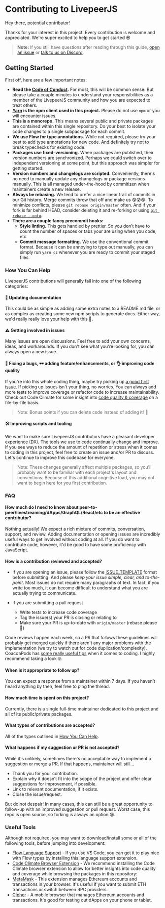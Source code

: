 # Contributing to LivepeerJS

Hey there, potential contributor!

Thanks for your interest in this project. Every contribution is welcome and appreciated. We're super excited to help you to get started 😎

> **Note:** If you still have questions after reading through this guide, [open an issue](https://github.com/livepeer/livepeerjs/issues) or [talk to us on Discord](https://discordapp.com/invite/7wRSUGX).

## Getting Started

First off, here are a few important notes:

* **Read the [Code of Conduct](https://github.com/livepeer/livepeerjs/blob/master/CODE_OF_CONDUCT.md).** For most, this will be common sense. But please take a couple minutes to understand your responsibilities as a member of the LivepeerJS community and how you are expected to treat others.
* **[Yarn](https://yarnpkg.com/en/) is the npm client used in this project.** Please do not use `npm` or you will encounter issues.
* **This is a monorepo.** This means several public and private packages are contained within this single repository. Do your best to isolate your code changes to a single subpackage for each commit.
* **We use Flow for type annotations.** While not required, please try your best to add type annotations for new code. And definitely try not to break typechecks for existing code.
* **Packages use fixed-versioning.** When packages are published, their version numbers are synchronized. Perhaps we could switch over to independent versioning at some point, but this approach was simpler for getting started.
* **Version numbers and changelogs are scripted.** Conveniently, there's no need to manually update any changelogs or package versions manually. This is all managed under-the-hood by commitizen when maintainers create a new release.
* **Always be rebasing.** We tend to prefer a nice linear trail of commits in our Git history. Merge commits throw that off and make us 😰😰😰. To minimize conflicts, please `git rebase origin/master` often. And if your fork is far behind HEAD, consider deleting it and re-forking or using [`git rebase --onto`](https://stackoverflow.com/a/29916361).
* **There are a couple fancy precommit hooks:**.
  * **Style linting.** This gets handled by prettier. So you don't have to count the number of spaces or tabs your are using when you code, etc.
  * **Commit message formatting.** We use the conventional commit format. Because it can be annoying to type out manually, you can simply run `yarn cz` whenever you are ready to commit your staged files.

### How You Can Help

LivepeerJS contributions will generally fall into one of the following categories:

#### 📖 Updating documentation

This could be as simple as adding some extra notes to a README.md file, or as complex as creating some new npm scripts to generate docs. Either way, we'd really really love your help with this 💖.

#### ⚠️ Getting involved in issues

Many issues are open discussions. Feel free to add your own concerns, ideas, and workarounds. If you don't see what you're looking for, you can always open a new issue.

#### 🐞 Fixing a bugs, 🕶️ adding feature/enhancements, or 👌 improving code quality

If you're into this whole coding thing, maybe try picking up [a good first issue](https://github.com/livepeer/livepeerjs/issues?q=is%3Aissue+is%3Aopen+label%3A%22good+first+issue%22). If picking up issues isn't your thing, no worries. You can always add more tests to improve coverage or refactor code to increase maintainability. Check out Code Climate for some insight into [code quality & coverage](https://codeclimate.com/github/livepeer/livepeerjs/issues) on a file-by-file basis.

> Note: Bonus points if you can delete code instead of adding it! 👾

#### 🛠️ Improving scripts and tooling

We want to make sure LivepeerJS contributors have a pleasant developer experience (DX). The tools we use to code continually change and improve. If you see ways to reduce the amount of repetition or stress when it comes to coding in this project, feel free to create an issue and/or PR to discuss. Let's continue to improve this codebase for everyone.

> Note: These changes generally affect multiple packages, so you'll probably want to be familiar with each project's layout and conventions. Because of this additional cognitive load, you may not want to begin here for you first contribution.

### FAQ

#### How much do I need to know about peer-to-peer/livestreaming/dApps/GraphQL/React/etc to be an effective contributor?

Nothing actually! We expect a rich mixture of commits, conversation, support, and review. Adding documentation or opening issues are incredibly useful ways to get involved without coding at all. If you do want to contribute code, however, it'd be good to have some proficiency with JavaScript.

#### How is a contribution reviewed and accepted?

- If you are opening an issue, please follow the [ISSUE_TEMPLATE](https://raw.githubusercontent.com/livepeer/livepeerjs/master/ISSUE_TEMPLATE.md) format before submitting. And please *keep your issue simple, clear, and to-the-point*. Most issues do not require many paragraphs of text. In fact, if you write too much, it can become difficult to understand what you are actually trying to communicate.

- If you are submitting a pull request
   - Write tests to increase code coverage
   - Tag the issue(s) your PR is closing or relating to
   - Make sure your PR is up-to-date with `origin/master` (rebase please 🙏)

Code reviews happen each week, so a PR that follows these guidelines will probably get merged quickly if there aren't any major problems with the implementation (we try to watch out for code duplication/complexity). CoacoaPods has [some really useful tips](https://github.com/CocoaPods/CocoaPods/wiki/Communication-&-Design-Rules#design-rules) when it comes to coding. I highly recommend taking a look 🤓.

#### When is it appropriate to follow up?

You can expect a response from a maintainer within 7 days. If you haven’t heard anything by then, feel free to ping the thread.

#### How much time is spent on this project?

Currently, there is a single full-time maintainer dedicated to this project and all of its public/private packages.

#### What types of contributions are accepted?

All of the types outlined in [How You Can Help](#how-you-can-help).

#### What happens if my suggestion or PR is not accepted?

While it's unlikely, sometimes there's no acceptable way to implement a suggestion or merge a PR. If that happens, maintainer will still...

- Thank you for your contribution.
- Explain why it doesn’t fit into the scope of the project and offer clear suggestions for improvement, if possible.
- Link to relevant documentation, if it exists.
- Close the issue/request.

But do not despair! In many cases, this can still be a great opportunity to follow-up with an improved suggestion or pull request. Worst case, this repo is open source, so forking is always an option 😎.

### Useful Tools

Although not required, you may want to download/install some or all of the following tools, before jumping into development:

* [Flow Language Support](https://marketplace.visualstudio.com/items?itemName=flowtype.flow-for-vscode) - If you use VS Code, you can get it to play nice with Flow types by installing this language support extension.
* [Code Climate Browser Extension](https://codeclimate.com/browser-extension/) - We recommend installing the Code Climate browser extension to allow for better insights into code quality and coverage while browsing the packages in this repository:
* [MetaMask](https://metamask.io/) - This extension manages Ethereum accounts and transactions in your browser. It's useful if you want to submit ETH transactions or switch between RPC providers.
* [Cipher](https://www.cipherbrowser.com/) - A mobile browser that manages Ethereum accounts and transactions. It's good for testing out dApps on your phone or tablet.
